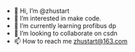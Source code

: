 - 👋 Hi, I’m @zhustart
- 👀 I’m interested in make code.
- 🌱 I’m currently learning profibus dp
- 💞️ I’m looking to collaborate on csdn
- 📫 How to reach me   zhustart@163.com

<!---
zhustart/zhustart is a ✨ special ✨ repository because its `README.md` (this file) appears on your GitHub profile.
You can click the Preview link to take a look at your changes.
--->

